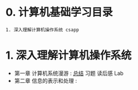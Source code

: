 # 0. 计算机基础学习目录
```
1. 深入理解计算机操作系统 csapp
```

# 1. 深入理解计算机操作系统
- 第一章 计算机系统漫游 : [总结](www) 习题 读后感 Lab
- 第二章 信息的表示和处理 : 

